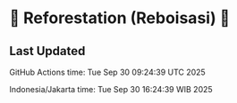 
# 🌳 Reforestation (Reboisasi) 🌲

## Last Updated

GitHub Actions time: Tue Sep 30 09:24:39 UTC 2025

Indonesia/Jakarta time: Tue Sep 30 16:24:39 WIB 2025
